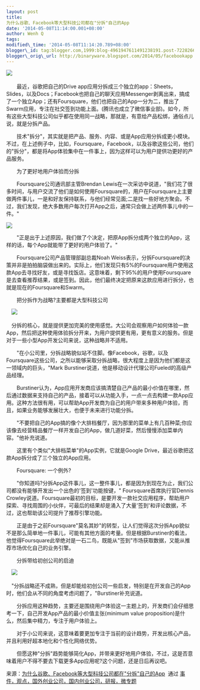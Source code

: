 ```yaml
--- 
layout: post 
title:
为什么谷歌、Facebook等大型科技公司都在"分拆"自己的App 
date: '2014-05-08T11:14:00.001+08:00' 
author: Wenh Q
tags:
modified\_time: '2014-05-08T11:14:20.789+08:00' 
blogger\_id: tag:blogger.com,1999:blog-4961947611491238191.post-7228266070892911291
blogger\_orig\_url: http://binaryware.blogspot.com/2014/05/facebookapp.html
---
```


![](https://images-blogger-opensocial.googleusercontent.com/gadgets/proxy?url=http%3A%2F%2Fwww.kuailiyu.com%2Fuploadfile%2F2014%2F0507%2F20140507050954399.jpg&container=blogger&gadget=a&rewriteMime=image%2F*)　



　　最近，谷歌把自己的Drive
app应用分拆成三个独立的app：Sheets，Slides，以及Docs；Facebook也把自己的聊天应用Messenger剥离出来，搞成了一个独立App；还有Foursquare，他们也把自己的App一分为二，推出了Swarm应用，专注在社交签到功能上面。(腾讯也成立了微信事业部)。如今，所有这些大型科技公司似乎都在使用同一战略，那就是，有意给产品松绑，通俗点儿说，就是分拆产品。



　　技术"拆分"，其实就是把产品、服务、内容、或是App应用分拆成更小模块。不过，在上述例子中，比如，Foursquare，Facebook，以及谷歌这些公司，他们的"拆分"，都是将App体验集中在一件事上，因为这样可以为用户提供功更好的产品服务。



　　为了更好地用户体验而分拆



　　Foursquare公司通讯部主管Brendan
Lewis在一次采访中说道，"我们花了很多时间，与用户交流了他们是如何使用Foursquare的，用户在Foursquare上主要做两件事儿，一是和好友保持联系，与他们经常见面;二是找一些好地方聚会。不过，我们发现，绝大多数用户每次打开App之后，通常只会做上述两件事儿中的一件。"



![](https://images-blogger-opensocial.googleusercontent.com/gadgets/proxy?url=http%3A%2F%2Fwww.kuailiyu.com%2Fuploadfile%2F2014%2F0507%2F20140507050953103.png&container=blogger&gadget=a&rewriteMime=image%2F*)



　　"正是出于上述原因，我们做了个决定，把原App拆分成两个独立的App，这样的话，每个App就能带了更好的用户体验了。"



　　Foursquare公司产品管理部副总裁Noah
Weiss表示，分拆Foursquare的决策并非是拍拍脑袋做出来的。实际上，他们发现只有5%的Foursquare用户使用这款App去寻找好友，或是寻找饭店。这意味着，剩下95%的用户使用Foursquare是去查看推荐结果，或是签到。因此，他们最终决定把原来这款应用进行拆分，也就是现在的Foursquare和Swarm。



　　把分拆作为战略?主要都是大型科技公司



　![](https://images-blogger-opensocial.googleusercontent.com/gadgets/proxy?url=http%3A%2F%2Fwww.kuailiyu.com%2Fuploadfile%2F2014%2F0507%2F20140507050953740.png&container=blogger&gadget=a&rewriteMime=image%2F*)



　分拆的核心，就是提供更加完美的使用感觉。大公司会观察用户如何体验一款App，然后把这种使用体验拆分开来，为用户提供更有用，更有意义的服务。但是对于一些小型App开发公司来说，这种战略并不适用。



　　"在小公司里，分拆战略貌似站不住脚。像Facebook，谷歌，以及Foursquare这些公司，之所以能够采取分拆战略，很大程度上是因为他们都是这一领域内的巨头，"Mark
Burstiner说道，他是移动设计代理公司Fueled的高级产品经理。



　　Burstiner认为，App应用开发商应该搞清楚自己产品的最小价值在哪里，然后通过数据来支持自己的产品，接着可以从功能入手，一点一点去构建一款App应用。这种方法很有用，可以帮助App开发商为自己的用户带来多种用户体验，而且，如果业务能够发展壮大，也便于未来进行功能分拆。



　　"不要把自己的App搞的像个大排档餐厅，因为那里的菜单上有几百种菜;你应该像去经营精品餐厅一样开发自己的App，做几道好菜，然后慢慢添加菜单内容。"他补充说道。



　　这里有个类似"大排档菜单"的App实例，它就是Google
Drive，最近谷歌把这款App拆分成了三个独立的App应用。



　　Foursquare: 一个例外?



　　"你知道吗?分拆App这件事儿，这一整件事儿，都是因为到现在为止，我们公司都没有能够开发出一个出色的'签到'功能按键，"
Foursquare首席执行官Dennis
Crowley说道。Foursquare最初的目标，是要开发一款社交应用程序，帮助用户探索、寻找周围的小伙伴，可最后的结果却是涌入了大量'签到'和评论数据，不过，这也帮助该公司提升了推荐引擎功能。



　　正是由于之前Foursquare"莫名其妙"的转型，让人们觉得这次分拆App貌似不是那么简单地一件事儿，可能有其他方面的考量。但是根据Burstiner的看法，他觉得Foursquare此举绝对是一石二鸟，既能从"签到"市场获取数据，又能从推荐市场优化自己的业务引擎。



　　分拆带给初创公司的启迪



　![](https://images-blogger-opensocial.googleusercontent.com/gadgets/proxy?url=http%3A%2F%2Fwww.kuailiyu.com%2Fuploadfile%2F2014%2F0507%2F20140507050953375.png&container=blogger&gadget=a&rewriteMime=image%2F*)



　"分拆战略还不成熟，但是却能给初创公司一些启发，特别是在开发自己的App时，他们会从不同的角度考虑问题了，"Burstiner补充说道。



　　分拆应用这种趋势，主要还是围绕用户体验这一主题上的，开发商们会仔细思考一下，自己开发App产品的最小价值主张(minimum
value proposition)是什么，然后集中精力，专注于用户体验上。



　　对于小公司来说，这意味着要更加专注于当前的设计趋势，开发出核心产品，并且利用好超本地化和个性化网络优势。



　　但愿这种"分拆"趋势能够简化App，并带来更好地用户体验，不过，这是否意味着用户不得不要去下载更多App应用呢?这个问题，还是日后再议吧。
<div>




</div>

<div>

来源：[为什么谷歌、Facebook等大型科技公司都在"分拆"自己的App](http://www.kuailiyu.com/article/9727.html)  通过 [事件，观点，国外创业公司，国内创业公司，研报，微专题](http://www.kuailiyu.com/)

</div>

